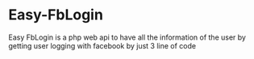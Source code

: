 # Easy-FbLogin
Easy FbLogin is a php web api to have all the information of the user by getting user logging with facebook by just 3 line of code
